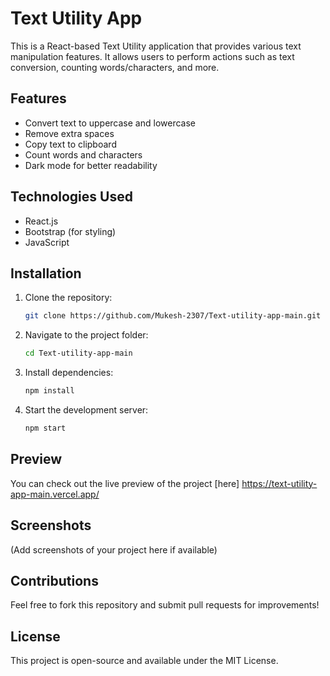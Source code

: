 # Text Utility App

This is a React-based Text Utility application that provides various text manipulation features. It allows users to perform actions such as text conversion, counting words/characters, and more.

## Features
- Convert text to uppercase and lowercase
- Remove extra spaces
- Copy text to clipboard
- Count words and characters
- Dark mode for better readability

## Technologies Used
- React.js
- Bootstrap (for styling)
- JavaScript

## Installation
1. Clone the repository:
   ```sh
   git clone https://github.com/Mukesh-2307/Text-utility-app-main.git
   ```
2. Navigate to the project folder:
   ```sh
   cd Text-utility-app-main
   ```
3. Install dependencies:
   ```sh
   npm install
   ```
4. Start the development server:
   ```sh
   npm start
   ```

## Preview
You can check out the live preview of the project [here] https://text-utility-app-main.vercel.app/

## Screenshots
(Add screenshots of your project here if available)

## Contributions
Feel free to fork this repository and submit pull requests for improvements!

## License
This project is open-source and available under the MIT License.
